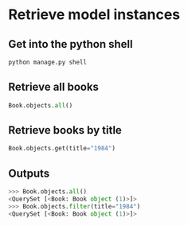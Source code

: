 # Retrieve model instances

## Get into the python shell

```bash
python manage.py shell
```

## Retrieve all books

```python
Book.objects.all()
```

## Retrieve books by title

```python
Book.objects.get(title="1984")
```

## Outputs

```python
>>> Book.objects.all()
<QuerySet [<Book: Book object (1)>]>
>>> Book.objects.filter(title="1984")
<QuerySet [<Book: Book object (1)>]>
```